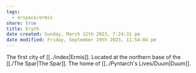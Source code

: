 ```yaml
---
tags:
  - erspace/ermis
share: true
title: Eryth
date created: Sunday, March 12th 2023, 7:24:31 pm
date modified: Friday, September 29th 2023, 11:54:04 pm
---
```


The first city of [[../index|Ermis]]. Located at the northern base of the [[./The Spar|The Spar]]. The home of [[../Pyntarch's Lives/Duum|Duum]]. 
